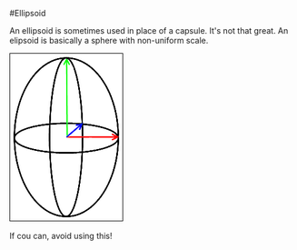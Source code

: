 #Ellipsoid

An ellipsoid is sometimes used in place of a capsule. It's not that great. An elipsoid is basically a sphere with non-uniform scale.

![Elipse](CollisionEllipsoid.png)

If cou can, avoid using this!